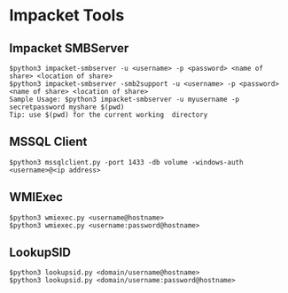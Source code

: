 # Impacket Tools

## Impacket SMBServer
```
$python3 impacket-smbserver -u <username> -p <password> <name of share> <location of share>
$python3 impacket-smbserver -smb2support -u <username> -p <password> <name of share> <location of share>
Sample Usage: $python3 impacket-smbserver -u myusername -p secretpassword myshare $(pwd)
Tip: use $(pwd) for the current working  directory
```

## MSSQL Client
```
$python3 mssqlclient.py -port 1433 -db volume -windows-auth <username>@<ip address>
```

## WMIExec
```
$python3 wmiexec.py <username@hostname>
$python3 wmiexec.py <username:password@hostname>
```

## LookupSID
```
$python3 lookupsid.py <domain/username@hostname>
$python3 lookupsid.py <domain/username:password@hostname>
```
